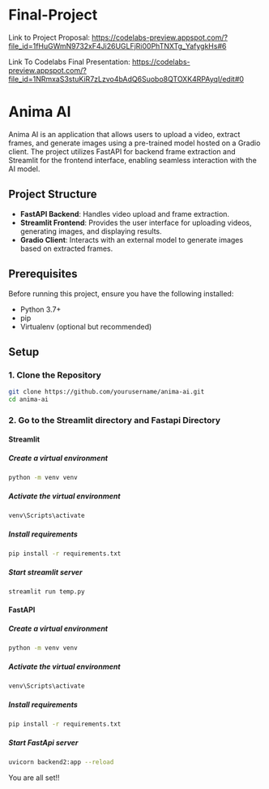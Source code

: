 # Final-Project
Link to Project Proposal:
https://codelabs-preview.appspot.com/?file_id=1fHuGWmN9732xF4Ji26UGLFjRi00PhTNXTg_YafygkHs#6


Link To Codelabs Final Presentation: 
https://codelabs-preview.appspot.com/?file_id=1NRmxaS3stuKiR7zLzvo4bAdQ6Suobo8QTOXK4RPAyqI/edit#0

# Anima AI

Anima AI is an application that allows users to upload a video, extract frames, and generate images using a pre-trained model hosted on a Gradio client. The project utilizes FastAPI for backend frame extraction and Streamlit for the frontend interface, enabling seamless interaction with the AI model.

## Project Structure

- **FastAPI Backend**: Handles video upload and frame extraction.
- **Streamlit Frontend**: Provides the user interface for uploading videos, generating images, and displaying results.
- **Gradio Client**: Interacts with an external model to generate images based on extracted frames.

## Prerequisites

Before running this project, ensure you have the following installed:

- Python 3.7+
- pip
- Virtualenv (optional but recommended)

## Setup

### 1. Clone the Repository

```bash
git clone https://github.com/yourusername/anima-ai.git
cd anima-ai
```
 ### 2. Go to the Streamlit directory and Fastapi Directory

#### Streamlit
##### Create a virtual environment
```bash
python -m venv venv
```
##### Activate the virtual environment
```bash
venv\Scripts\activate
```
##### Install requirements
```bash
pip install -r requirements.txt
```
##### Start streamlit server
```bash
streamlit run temp.py
```

#### FastAPI
##### Create a virtual environment
```bash
python -m venv venv
```
##### Activate the virtual environment
```bash
venv\Scripts\activate
```
##### Install requirements
```bash
pip install -r requirements.txt
```
##### Start FastApi server
```bash
uvicorn backend2:app --reload
```

You are all set!!
